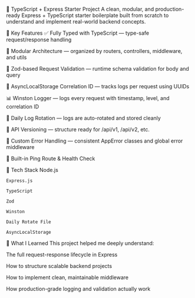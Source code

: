 🧠 TypeScript + Express Starter Project
A clean, modular, and production-ready Express + TypeScript starter boilerplate built from scratch to understand and implement real-world backend concepts.

📌 Key Features
✅ Fully Typed with TypeScript — type-safe request/response handling

🧩 Modular Architecture — organized by routers, controllers, middleware, and utils

📑 Zod-based Request Validation — runtime schema validation for body and query

🧵 AsyncLocalStorage Correlation ID — tracks logs per request using UUIDs

📊 Winston Logger — logs every request with timestamp, level, and correlation ID

📂 Daily Log Rotation — logs are auto-rotated and stored cleanly

🔄 API Versioning — structure ready for /api/v1, /api/v2, etc.

🧱 Custom Error Handling — consistent AppError classes and global error middleware

🧪 Built-in Ping Route & Health Check

🔧 Tech Stack
    Node.js

    Express.js

    TypeScript

    Zod

    Winston

    Daily Rotate File

    AsyncLocalStorage
    
🧠 What I Learned
This project helped me deeply understand:

The full request-response lifecycle in Express

How to structure scalable backend projects

How to implement clean, maintainable middleware

How production-grade logging and validation actually work
